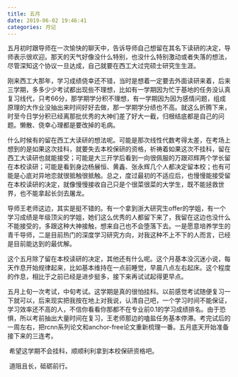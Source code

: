 ```yaml
---
title: 五月
date: 2019-06-02 19:46:41
categories: 月记
---
```


​	五月初时跟导师在一次愉快的聊天中，告诉导师自己想留在其名下读研的决定，导师表示很欢迎。那天的天气好像没什么特别，也没什么特别激动或者失落的想法，尽管深知这个协议一旦达成，自己就要在西工大过完硕士研究生生涯。



<!--more--> 



​	刚来西工大那年，学习成绩侥幸还不错，当时是想着一定要去外面读研来着，后来三学期，多多少少考试都出现些不理想，比如有一学期因为忙于基地的任务没认真复习线代，只考66分，那学期学分积不理想，有一学期因为因为感情问题，组成原理的大作业没抽出来时间好好去做，那一学期学分绩也不高。就这么折腾下来，时至今日学分积已经离那批优秀的大神们差了好大一截，归根结底都是自己的问题。懒散、侥幸心理都是要改掉的毛病。

​	什么时候有的留在西工大读研的想法呢。可能是那次线性代数考得太差，在考场上想到的是如果这次挂科，就要失去本校保研的资格，祈祷着如果这次不挂科，留在西工大读研也就能接受；可能是大三开学后看到一向很佩服的万跟邓辉两个学长留在本校读研；可能是看到身边杨展恒、黄鑫、张永辉几个人都决定留本校；也有可能是心底对异地恋就很抵触很抵触。总之，度过最初的不适应后，也慢慢能接受留在本校读研的决定，就像慢慢接收自己只是个很菜很菜的大学生，既不能拯救世界，也不能拿起长剑去屠龙。

​	导师王老师这边，其实是挺不错的。有一个拿到浙大研究生offer的学姐，有一个学习成绩是年级顶尖的学姐，她们这么优秀的人都留下来了，我留在这边也没什么不能接受的，多跟这种大神接触，想来自己也不会堕落下去。一是愿意培养学生的青千导师，二是目前热门的深度学习研究方向，对我这种不上不下的人而言，已经是目前能达到的最优解。

​	这个五月除了留在本校读研的决定，其他还有什么呢。这个月基本没沉迷小说，每天作息开始规律起来，比如基本维持在一点前睡觉，早晨八点左右起床。这个程度的作息，相比于之前已经是进步挺多，接下来再试试起得更早点。

​	五月上旬一次考试，中旬考试。这学期是真的很怕挂科。以前感觉考试随便复习一下就可以，后来现实把我按在地上对我说，认清自己吧，一个学习时间不能保证，学习效率还不高的人，不信你看看你那都不在专业前0.1的学习成绩排名。由于恐惧，所以考前抽出大量时间在复习，王老师那边的嗑盐任务基本停滞。考完试后的一周左右，把rcnn系列论文和anchor-free论文重新梳理一番。五月底天开始准备接下来的三连考。

​	希望这学期不会挂科，顺顺利利拿到本校保研资格吧。

​	道阻且长，砥砺前行。



